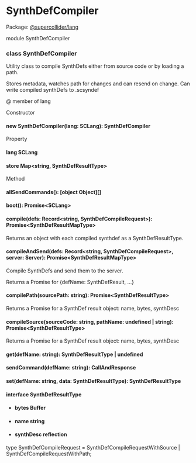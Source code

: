 # SynthDefCompiler
Package: <a href="#/packages/lang/api">@supercollider/lang</a>

<div class="module"><span class="token keyword">module</span> SynthDefCompiler<div class="module-child entity-box"><div class="Class"><h3 class="class-header" id="SynthDefCompiler"><span class="token keyword">class</span> <span class="class">SynthDefCompiler</span></h3><p class="short-text">Utility class to compile SynthDefs either from source code or by loading a path.</p><p class="">Stores metadata, watches path for changes and can resend on change.
Can write compiled synthDefs to .scsyndef

@ member of lang
</p><div class="section-heading">Constructor</div><div class="class-member"><h4 id="constructor"><span class="token function">new SynthDefCompiler</span>(<span class="nowrap">lang: <span class="type reference">SCLang</span></span>): <span class="type reference">SynthDefCompiler</span></h4></div><div class="section-heading">Property</div><div class="class-member"><h4 id="lang"><span class="token property">lang</span> <span class="type reference">SCLang</span></h4></div><div class="class-member"><h4 id="store"><span class="token property">store</span> <span class="type reference">Map&lt;<span class="type token entity">string</span>, <span class="type reference">SynthDefResultType</span>&gt;</span></h4></div><div class="section-heading">Method</div><div class="class-member"></div><div class="class-member"><h4 id="allSendCommands"><span class="token function">allSendCommands</span>(): <span class="type ">[object Object]</span>[]</h4></div><div class="class-member"><h4 id="boot"><span class="token function">boot</span>(): <span class="type reference">Promise&lt;<span class="type reference">SCLang</span>&gt;</span></h4></div><div class="class-member"><h4 id="compile"><span class="token function">compile</span>(<span class="nowrap">defs: <span class="type reference">Record&lt;<span class="type token entity">string</span>, <span class="type reference">SynthDefCompileRequest</span>&gt;</span></span>): <span class="type reference">Promise&lt;<span class="type reference">SynthDefResultMapType</span>&gt;</span></h4><p class="short-text">Returns an object with each compiled synthdef
as a SynthDefResultType.</p></div><div class="class-member"><h4 id="compileAndSend"><span class="token function">compileAndSend</span>(<span class="nowrap">defs: <span class="type reference">Record&lt;<span class="type token entity">string</span>, <span class="type reference">SynthDefCompileRequest</span>&gt;</span></span>, <span class="nowrap">server: <span class="type reference">Server</span></span>): <span class="type reference">Promise&lt;<span class="type reference">SynthDefResultMapType</span>&gt;</span></h4><p class="short-text">Compile SynthDefs and send them to the server.</p><div class="">Returns a Promise for {defName: SynthDefResult, ...}</div></div><div class="class-member"><h4 id="compilePath"><span class="token function">compilePath</span>(<span class="nowrap">sourcePath: <span class="type token entity">string</span></span>): <span class="type reference">Promise&lt;<span class="type reference">SynthDefResultType</span>&gt;</span></h4><p class="short-text">Returns a Promise for a SynthDef result object: name, bytes, synthDesc</p></div><div class="class-member"><h4 id="compileSource"><span class="token function">compileSource</span>(<span class="nowrap">sourceCode: <span class="type token entity">string</span></span>, <span class="nowrap">pathName: <span class="type "><span class="type token entity">undefined</span> | <span class="type token entity">string</span></span></span>): <span class="type reference">Promise&lt;<span class="type reference">SynthDefResultType</span>&gt;</span></h4><p class="short-text">Returns a Promise for a SynthDef result object: name, bytes, synthDesc</p></div><div class="class-member"><h4 id="get"><span class="token function">get</span>(<span class="nowrap">defName: <span class="type token entity">string</span></span>): <span class="type "><span class="type reference">SynthDefResultType</span> | <span class="type token entity">undefined</span></span></h4></div><div class="class-member"><h4 id="sendCommand"><span class="token function">sendCommand</span>(<span class="nowrap">defName: <span class="type token entity">string</span></span>): <span class="type reference">CallAndResponse</span></h4></div><div class="class-member"><h4 id="set"><span class="token function">set</span>(<span class="nowrap">defName: <span class="type token entity">string</span></span>, <span class="nowrap">data: <span class="type reference">SynthDefResultType</span></span>): <span class="type reference">SynthDefResultType</span></h4></div></div></div><div class="module-child entity-box"><div class="Interface"><h4 id="SynthDefResultType"><span class="token keyword">interface</span> SynthDefResultType</h4><ul class="no-dot"><li><h4 id="bytes"><span class="token property">bytes</span> <span class="type reference">Buffer</span></h4></li><li><h4 id="name"><span class="token property">name</span> <span class="type token entity">string</span></h4></li><li><h4 id="synthDesc"><span class="token property">synthDesc</span> reflection</h4></li></ul></div></div><div class="module-child entity-box"><div class="TypeAlias"><span class="token keyword">type</span> SynthDefCompileRequest = <span class="type "><span class="type reference">SynthDefCompileRequestWithSource</span> | <span class="type reference">SynthDefCompileRequestWithPath</span></span>;</div></div></div>
